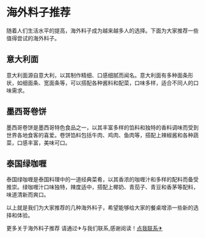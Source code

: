 # 海外料子推荐

随着人们生活水平的提高，海外料子成为越来越多人的选择。下面为大家推荐一些值得尝试的海外料子。

## 意大利面

意大利面源自意大利，以其制作精细、口感细腻而闻名。意大利面有多种面条形状，如细面条、宽面条等，可以搭配各种酱料和配菜，口味多样，适合不同人的口味需求。

## 墨西哥卷饼

墨西哥卷饼是墨西哥特色食品之一，以其丰富多样的馅料和独特的香料调味而受到世界各地食客的喜爱。卷饼馅料包括牛肉、鸡肉、鱼肉等，搭配上辣椒酱和各种蔬菜，口感丰富，美味可口。

## 泰国绿咖喱

泰国绿咖喱是泰国料理中的一道经典菜肴，以其香浓的咖喱汁和多样的配料而备受推崇。绿咖喱汁口味独特，辣度适中，搭配上椰奶、青茄子、青豆和香茅等配料，味道清新而爽口。

以上就是我们为大家推荐的几种海外料子，希望能够给大家的餐桌增添一些新的选择和体验。

更多关于海外料子推荐 请通过✈与我们联系,感谢阅读！[点我联系✈](https://help.G208.com)